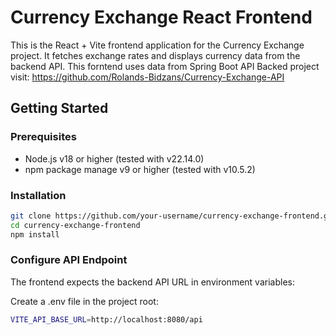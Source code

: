 # Currency Exchange React Frontend
This is the React + Vite frontend application for the Currency Exchange project. It fetches exchange rates and displays currency data from the backend API.
This forntend uses data from Spring Boot API Backed project visit: https://github.com/Rolands-Bidzans/Currency-Exchange-API

## Getting Started
### Prerequisites
- Node.js v18 or higher (tested with v22.14.0)
- npm package manage v9 or higher (tested with v10.5.2)

### Installation
```bash
git clone https://github.com/your-username/currency-exchange-frontend.git
cd currency-exchange-frontend
npm install
```

### Configure API Endpoint
The frontend expects the backend API URL in environment variables:

Create a .env file in the project root:
```bash
VITE_API_BASE_URL=http://localhost:8080/api
```
